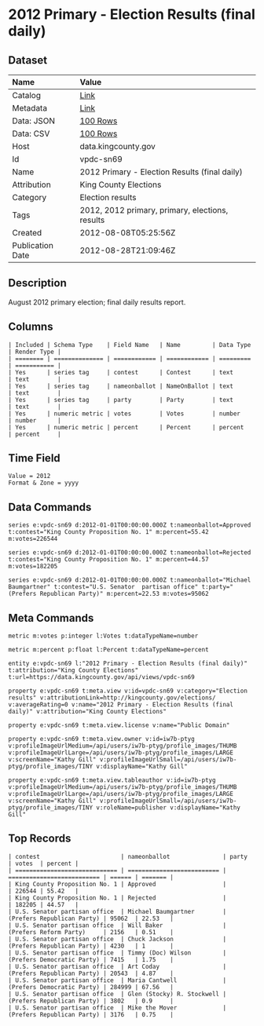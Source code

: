 # 2012 Primary - Election Results (final daily)

## Dataset

| Name | Value |
| :--- | :---- |
| Catalog | [Link](https://catalog.data.gov/dataset/new-august-2012-primary-results-king-county-ab890) |
| Metadata | [Link](https://data.kingcounty.gov/api/views/vpdc-sn69) |
| Data: JSON | [100 Rows](https://data.kingcounty.gov/api/views/vpdc-sn69/rows.json?max_rows=100) |
| Data: CSV | [100 Rows](https://data.kingcounty.gov/api/views/vpdc-sn69/rows.csv?max_rows=100) |
| Host | data.kingcounty.gov |
| Id | vpdc-sn69 |
| Name | 2012 Primary - Election Results (final daily) |
| Attribution | King County Elections |
| Category | Election results |
| Tags | 2012, 2012 primary, primary, elections, results |
| Created | 2012-08-08T05:25:56Z |
| Publication Date | 2012-08-28T21:09:46Z |

## Description

August 2012 primary election; final daily results report.

## Columns

```ls
| Included | Schema Type    | Field Name   | Name         | Data Type | Render Type |
| ======== | ============== | ============ | ============ | ========= | =========== |
| Yes      | series tag     | contest      | Contest      | text      | text        |
| Yes      | series tag     | nameonballot | NameOnBallot | text      | text        |
| Yes      | series tag     | party        | Party        | text      | text        |
| Yes      | numeric metric | votes        | Votes        | number    | number      |
| Yes      | numeric metric | percent      | Percent      | percent   | percent     |
```

## Time Field

```ls
Value = 2012
Format & Zone = yyyy
```

## Data Commands

```ls
series e:vpdc-sn69 d:2012-01-01T00:00:00.000Z t:nameonballot=Approved t:contest="King County Proposition No. 1" m:percent=55.42 m:votes=226544

series e:vpdc-sn69 d:2012-01-01T00:00:00.000Z t:nameonballot=Rejected t:contest="King County Proposition No. 1" m:percent=44.57 m:votes=182205

series e:vpdc-sn69 d:2012-01-01T00:00:00.000Z t:nameonballot="Michael Baumgartner" t:contest="U.S. Senator  partisan office" t:party="(Prefers Republican Party)" m:percent=22.53 m:votes=95062
```

## Meta Commands

```ls
metric m:votes p:integer l:Votes t:dataTypeName=number

metric m:percent p:float l:Percent t:dataTypeName=percent

entity e:vpdc-sn69 l:"2012 Primary - Election Results (final daily)" t:attribution="King County Elections" t:url=https://data.kingcounty.gov/api/views/vpdc-sn69

property e:vpdc-sn69 t:meta.view v:id=vpdc-sn69 v:category="Election results" v:attributionLink=http://kingcounty.gov/elections/ v:averageRating=0 v:name="2012 Primary - Election Results (final daily)" v:attribution="King County Elections"

property e:vpdc-sn69 t:meta.view.license v:name="Public Domain"

property e:vpdc-sn69 t:meta.view.owner v:id=iw7b-ptyg v:profileImageUrlMedium=/api/users/iw7b-ptyg/profile_images/THUMB v:profileImageUrlLarge=/api/users/iw7b-ptyg/profile_images/LARGE v:screenName="Kathy Gill" v:profileImageUrlSmall=/api/users/iw7b-ptyg/profile_images/TINY v:displayName="Kathy Gill"

property e:vpdc-sn69 t:meta.view.tableauthor v:id=iw7b-ptyg v:profileImageUrlMedium=/api/users/iw7b-ptyg/profile_images/THUMB v:profileImageUrlLarge=/api/users/iw7b-ptyg/profile_images/LARGE v:screenName="Kathy Gill" v:profileImageUrlSmall=/api/users/iw7b-ptyg/profile_images/TINY v:roleName=publisher v:displayName="Kathy Gill"
```

## Top Records

```ls
| contest                       | nameonballot               | party                      | votes  | percent | 
| ============================= | ========================== | ========================== | ====== | ======= | 
| King County Proposition No. 1 | Approved                   |                            | 226544 | 55.42   | 
| King County Proposition No. 1 | Rejected                   |                            | 182205 | 44.57   | 
| U.S. Senator partisan office  | Michael Baumgartner        | (Prefers Republican Party) | 95062  | 22.53   | 
| U.S. Senator partisan office  | Will Baker                 | (Prefers Reform Party)     | 2156   | 0.51    | 
| U.S. Senator partisan office  | Chuck Jackson              | (Prefers Republican Party) | 4230   | 1       | 
| U.S. Senator partisan office  | Timmy (Doc) Wilson         | (Prefers Democratic Party) | 7415   | 1.75    | 
| U.S. Senator partisan office  | Art Coday                  | (Prefers Republican Party) | 20543  | 4.87    | 
| U.S. Senator partisan office  | Maria Cantwell             | (Prefers Democratic Party) | 284999 | 67.56   | 
| U.S. Senator partisan office  | Glen (Stocky) R. Stockwell | (Prefers Republican Party) | 3802   | 0.9     | 
| U.S. Senator partisan office  | Mike the Mover             | (Prefers Republican Party) | 3176   | 0.75    | 
```